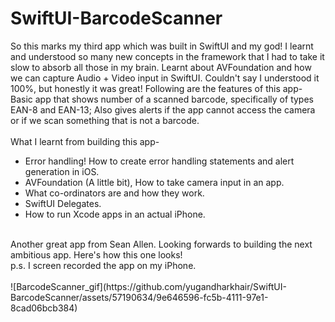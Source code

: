# SwiftUI-BarcodeScanner
So this marks my third app which was built in SwiftUI and my god! I learnt and understood so many new concepts in the framework that I had to take it slow to absorb all those in my brain. Learnt about AVFoundation and how we can capture Audio + Video input in SwiftUI. Couldn't say I understood it 100%, but honestly it was great! Following are the features of this app- Basic app that shows number of a scanned barcode, specifically of types EAN-8 and EAN-13; Also gives alerts if the app cannot access the camera or if we scan something that is not a barcode.
<br>
<br>
What I learnt from building this app-
* Error handling! How to create error handling statements and alert generation in iOS.
* AVFoundation (A little bit), How to take camera input in an app.
* What co-ordinators are and how they work.
* SwiftUI Delegates.
* How to run Xcode apps in an actual iPhone.
<br>
Another great app from Sean Allen. Looking forwards to building the next ambitious app. Here's how this one looks!
<br>
p.s. I screen recorded the app on my iPhone.

<br>
<br>![BarcodeScanner_gif](https://github.com/yugandharkhair/SwiftUI-BarcodeScanner/assets/57190634/9e646596-fc5b-4111-97e1-8cad06bcb384)
